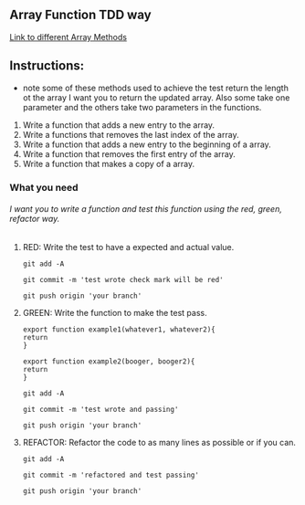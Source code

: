 ##  Array Function TDD way
[Link to different Array Methods](https://www.w3schools.com/js/js_array_methods.asp)
## Instructions:
* note some of these methods used to achieve the test return the length ot the array I want you to return the updated array. Also some take one parameter and the others take two parameters in the functions.
1. Write a function that adds a new entry to the array.
2. Write a functions that removes the last index of the array.
3. Write a function that adds a new entry to the beginning of a array.
4. Write a function that removes the first entry of the array.
5. Write a function that makes a copy of a array.


### What you need

###### I want you to write a function and test this function using the red, green, refactor way.

 1. RED: Write the test to have a expected and   actual value. 
    ```
    git add -A

    git commit -m 'test wrote check mark will be red'

    git push origin 'your branch'

    ```
 1. GREEN: Write the function to make the test pass.

    ````
    export function example1(whatever1, whatever2){ 
    return 
    }
    ````
       ````
    export function example2(booger, booger2){ 
    return 
    }
    ````

    ```
    git add -A

    git commit -m 'test wrote and passing'

    git push origin 'your branch'

     ```
 2. REFACTOR: Refactor the code to as many lines as possible or if you can.
    ```
    git add -A

    git commit -m 'refactored and test passing'

    git push origin 'your branch'

     ```